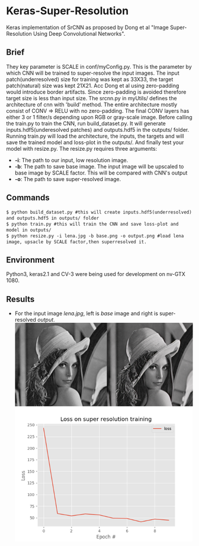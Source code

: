# Keras-Super-Resolution
Keras implementation of SrCNN as proposed by Dong et al "Image Super-Resolution Using Deep Convolutional Networks".

## Brief
They key parameter is SCALE in conf/myConfig.py. This is the parameter by which CNN will be trained to super-resolve the input images. The input patch(underresolved) size for training was kept as 33X33, the target patch(natural) size was kept 21X21.
Acc Dong et al using zero-padding would introduce border artifacts. Since zero-padding is avoided therefore target size is less than input size. The srcnn.py in myUtils/ defines the architecture of cnn with 'build' method. The entire architecture mostly consist of CONV => RELU with no zero-padding. The final CONV layers has either 3 or 1 filter/s depending upon RGB or gray-scale image. Before calling the train.py to train the CNN, run build_dataset.py. It will generate inputs.hdf5(underesolved patches) and outputs.hdf5 in the outputs/ folder. Running train.py will load the architecture, the inputs, the targets and will save the trained model and loss-plot in the outputs/. And finally test your model with resize.py. The resize.py requires three arguments:
- **-i**: The path to our input, low resolution image.
- **-b**: The path to save base image. The input image will be upscaled to base image by SCALE factor. This will be compared with CNN's output
- **-o**: The path to save super-resolved image.

## Commands
``` shell
$ python build_dataset.py #this will create inputs.hdf5(underresolved) and outputs.hdf5 in outputs/ folder
$ python train.py #this will train the CNN and save loss-plot and model in outputs/
$ python resize.py -i lena.jpg -b base.png -o output.png #load lena image, upsacle by SCALE factor,then superresolved it.
```
## Environment
Python3, keras2.1 and CV-3 were being used for development on nv-GTX 1080.

## Results
- For the input image *lena.jpg*, left is *base* image and right is super-resolved *output*.
![compare](./results.png)
![loss-plot](./outputs/plot.png)






